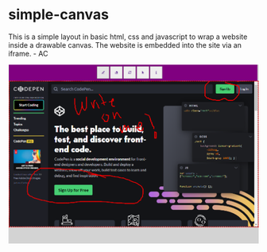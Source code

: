 # simple-canvas


This is a simple layout in basic html, css and javascript to wrap a website inside a drawable canvas. The website is embedded into the site
via an iframe. - AC

![alt text](sample_capture.png)
